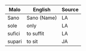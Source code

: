 Malo                    | English          | Source
----------------------- | ---------------- | --------------
Sano                    | Sano (Name)      | LA
sole                    | only             | LA
sufici                  | to suffit        | LA
supari                  | to sit           | JA


